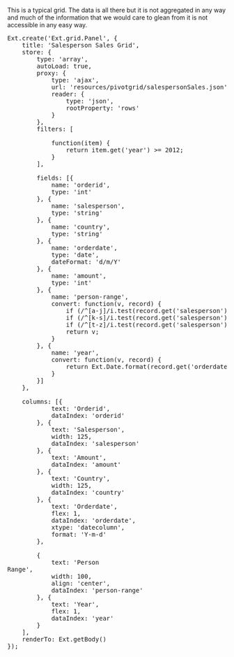 This is a typical grid. The data is all there but it is not aggregated in any way and much of the 
information that we would care to glean from it is not accessible in any easy way.

<pre class="runnable classic run">
Ext.create('Ext.grid.Panel', {
    title: 'Salesperson Sales Grid',
    store: {
        type: 'array',
        autoLoad: true,
        proxy: {
            type: 'ajax',
            url: 'resources/pivotgrid/salespersonSales.json',
            reader: {
                type: 'json',
                rootProperty: 'rows'
            }
        },
        filters: [

            function(item) {
                return item.get('year') >= 2012;
            }
        ],

        fields: [{
            name: 'orderid',
            type: 'int'
        }, {
            name: 'salesperson',
            type: 'string'
        }, {
            name: 'country',
            type: 'string'
        }, {
            name: 'orderdate',
            type: 'date',
            dateFormat: 'd/m/Y'
        }, {
            name: 'amount',
            type: 'int'
        }, {
            name: 'person-range',
            convert: function(v, record) {
                if (/^[a-j]/i.test(record.get('salesperson'))) return 'A-J';
                if (/^[k-s]/i.test(record.get('salesperson'))) return 'K-S';
                if (/^[t-z]/i.test(record.get('salesperson'))) return 'T-Z';
                return v;
            }
        }, {
            name: 'year',
            convert: function(v, record) {
                return Ext.Date.format(record.get('orderdate'), "Y");
            }
        }]
    },

    columns: [{
            text: 'Orderid',
            dataIndex: 'orderid'
        }, {
            text: 'Salesperson',
            width: 125,
            dataIndex: 'salesperson'
        }, {
            text: 'Amount',
            dataIndex: 'amount'
        }, {
            text: 'Country',
            width: 125,
            dataIndex: 'country'
        }, {
            text: 'Orderdate',
            flex: 1,
            dataIndex: 'orderdate',
            xtype: 'datecolumn',
            format: 'Y-m-d'
        },

        {
            text: 'Person<br>Range',
            width: 100,
            align: 'center',
            dataIndex: 'person-range'
        }, {
            text: 'Year',
            flex: 1,
            dataIndex: 'year'
        }
    ],
    renderTo: Ext.getBody()
});
</pre>

